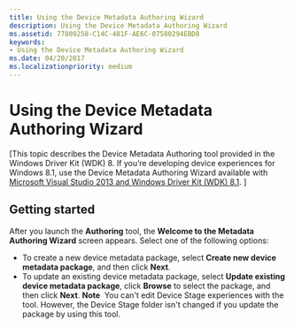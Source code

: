 ```yaml
---
title: Using the Device Metadata Authoring Wizard
description: Using the Device Metadata Authoring Wizard
ms.assetid: 77809258-C14C-481F-AE6C-07580294EBD8
keywords:
- Using the Device Metadata Authoring Wizard
ms.date: 04/20/2017
ms.localizationpriority: medium
---
```


# Using the Device Metadata Authoring Wizard


\[This topic describes the Device Metadata Authoring tool provided in the Windows Driver Kit (WDK) 8. If you’re developing device experiences for Windows 8.1, use the Device Metadata Authoring Wizard available with [Microsoft Visual Studio 2013 and Windows Driver Kit (WDK) 8.1](https://www.microsoft.com/download/details.aspx?id=42273).  \]

## <span id="Getting_started"></span><span id="getting_started"></span><span id="GETTING_STARTED"></span>Getting started


After you launch the **Authoring** tool, the **Welcome to the Metadata Authoring Wizard** screen appears. Select one of the following options:

-   To create a new device metadata package, select **Create new device metadata package**, and then click **Next**.
-   To update an existing device metadata package, select **Update existing device metadata package**, click **Browse** to select the package, and then click **Next**.
    **Note**  You can't edit Device Stage experiences with the tool. However, the Device Stage folder isn't changed if you update the package by using this tool. 
     

 

 





